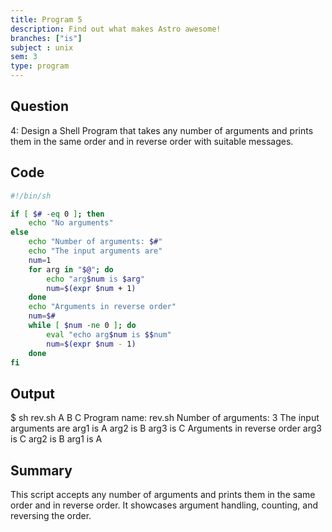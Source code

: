 ```yaml
---
title: Program 5
description: Find out what makes Astro awesome!
branches: ["is"]
subject : unix
sem: 3
type: program
---
```



## Question
4: Design a Shell Program that takes any number of arguments and prints them in the same order and in reverse order with suitable messages.

## Code
```bash
#!/bin/sh

if [ $# -eq 0 ]; then
    echo "No arguments"
else
    echo "Number of arguments: $#"
    echo "The input arguments are"
    num=1
    for arg in "$@"; do
        echo "arg$num is $arg"
        num=$(expr $num + 1)
    done
    echo "Arguments in reverse order"
    num=$#
    while [ $num -ne 0 ]; do
        eval "echo arg$num is $$num"
        num=$(expr $num - 1)
    done
fi
```

## Output
$ sh rev.sh A B C
Program name: rev.sh
Number of arguments: 3
The input arguments are
arg1 is A
arg2 is B
arg3 is C
Arguments in reverse order
arg3 is C
arg2 is B
arg1 is A

## Summary
This script accepts any number of arguments and prints them in the same order and in reverse order. It showcases argument handling, counting, and reversing the order.